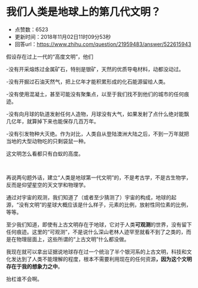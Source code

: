 # 我们人类是地球上的第几代文明？
- 点赞数：6523
- 更新时间：2018年11月02日11时09分53秒
- 回答url：https://www.zhihu.com/question/21959483/answer/522615943
<body>
 <p data-pid="Whjp83w3">假设存在过上一代的“高度文明”，他们</p>
 <p data-pid="jh2mNguQ">-没有开采熔炼过金属矿石，特别是银矿，天然的优质导电材料，动都没动过。</p>
 <p data-pid="VgcujJTt">-没有开掘过石油天然气，把上亿年才能积累形成的化石能源留给人类。</p>
 <p data-pid="lK00AoRC">-没有使用混凝土，甚至可能没有聚集点，以至于我们找不到他们的城市的任何痕迹。</p>
 <p data-pid="-BVtT6yR">-没有向月球的轨道发射任何人造物，月球没有大气，如果发射了点什么绝对能飘几亿年，就算掉下来也能保存几百万年。</p>
 <p data-pid="Psnl84Br">-没有引发物种大灭绝。作为对比，人类自从登陆澳洲大陆之后，不到一万年就把当地的大型动物吃的只剩袋鼠一种。</p>
 <p data-pid="Yfwl7ska">这文明怎么看都只有白蚁的高度。</p>
 <p class="ztext-empty-paragraph"><br></p>
 <p data-pid="wbGaD2ef">再说两句题外话，建立“人类是地球第一代文明”的，不是考古学，不是古生物学，反而是仰望星空的天文学和物理学。</p>
 <p data-pid="zpyAWEKv">通过对宇宙的观测，我们知道了（或者至少猜测了）宇宙的构成，地球的起源，“没有文明”的星球大概应该是什么样子，元素的比例，放射性同位素的比例，等等。</p>
 <p data-pid="pGOwpL97">至少我们知道，即使有上古文明存在于地球，它对于人类<b>可观测</b>的世界，没有留下任何痕迹。这里的“可观测”，不是说什么深山老林人迹罕至就看不到了之类的，而是在物理层面上，这些所谓的“上古文明”什么都没做。</p>
 <p data-pid="eQww-R4v">我现在就可以拿出证据说地球存在过一个统治了半个银河系的上古文明，科技和文化发达到了人类不能理解的程度，根本不需要利用现在的任何资源<b>，因为这个文明存在于我的想象力之中</b>。</p>
 <p data-pid="KI9-h-UJ">抬杠谁不会啊。</p>
</body>